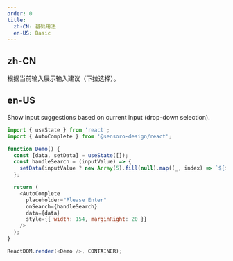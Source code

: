 ```yaml
---
order: 0
title:
  zh-CN: 基础用法
  en-US: Basic
---
```


## zh-CN

根据当前输入展示输入建议（下拉选择）。

## en-US

Show input suggestions based on current input (drop-down selection).

```js
import { useState } from 'react';
import { AutoComplete } from '@sensoro-design/react';

function Demo() {
  const [data, setData] = useState([]);
  const handleSearch = (inputValue) => {
    setData(inputValue ? new Array(5).fill(null).map((_, index) => `${inputValue}_${index}`) : []);
  };

  return (
    <AutoComplete
      placeholder="Please Enter"
      onSearch={handleSearch}
      data={data}
      style={{ width: 154, marginRight: 20 }}
    />
  );
}

ReactDOM.render(<Demo />, CONTAINER);
```
